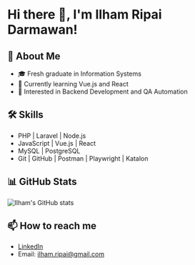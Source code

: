 # Hi there 👋, I'm Ilham Ripai Darmawan!

## 🚀 About Me
- 🎓 Fresh graduate in Information Systems
- 🔭 Currently learning Vue.js and React
- 🌱 Interested in Backend Development and QA Automation

## 🛠️ Skills
- PHP | Laravel | Node.js
- JavaScript | Vue.js | React
- MySQL | PostgreSQL
- Git | GitHub | Postman | Playwright | Katalon

## 📊 GitHub Stats
![Ilham's GitHub stats](https://github-readme-stats-rose-pi.vercel.app/api?username=ilhamripai&show_icons=true&theme=radical)

## 📫 How to reach me
- [LinkedIn](https://www.linkedin.com/in/ilham-ripai-darmawan)
- Email: ilham.ripai@gmail.com
